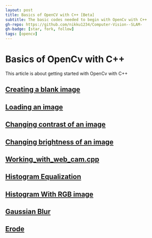 ```yaml
---
layout: post
title: Basics of OpenCV with C++ [Beta]
subtitle: The basic codes needed to begin with OpenCv with C++
gh-repo: https://github.com/nikku1234/Computer-Vision--SLAM-
gh-badge: [star, fork, follow]
tags: [opencv]
---
```

# Basics of OpenCv with C++

This article is about getting started with OpenCv with C++


## [Creating a blank image](https://github.com/nikku1234/Computer-Vision--SLAM-/blob/master/Xcode%20Project/Working%20with%20Opencv/Working%20with%20Opencv/Blank%20Image.cpp)

## [Loading an image](https://github.com/nikku1234/Computer-Vision--SLAM-/blob/master/Xcode%20Project/Working%20with%20Opencv/Working%20with%20Opencv/Load%20%26%20Display%20Image.cpp) 

##  [Changing contrast of an image](https://github.com/nikku1234/Computer-Vision--SLAM-/blob/master/Xcode%20Project/Working%20with%20Opencv/Working%20with%20Opencv/change%20contrast.cpp)

##  [Changing brightness of an image](https://github.com/nikku1234/Computer-Vision--SLAM-/blob/master/Xcode%20Project/Working%20with%20Opencv/Working%20with%20Opencv/change_brightness.cpp)

## 	[Working_with_web_cam.cpp](https://github.com/nikku1234/Computer-Vision--SLAM-/blob/master/Xcode%20Project/Working%20with%20Opencv/Working%20with%20Opencv/working_with_web_cam.cpp "working_with_web_cam.cpp")

## 	[Histogram Equalization](https://github.com/nikku1234/Computer-Vision--SLAM-/blob/master/Xcode%20Project/Working%20with%20Opencv/Working%20with%20Opencv/Histogram%20Equalization.cpp "Histogram Equalization.cpp") 

## 	[Histogram With RGB image](https://github.com/nikku1234/Computer-Vision--SLAM-/blob/master/Xcode%20Project/Working%20with%20Opencv/Working%20with%20Opencv/Histogram%20With%20RGB%20image.cpp "Histogram With RGB image.cpp")

## 	[Gaussian Blur](https://github.com/nikku1234/Computer-Vision--SLAM-/blob/master/Xcode%20Project/Working%20with%20Opencv/Working%20with%20Opencv/Gaussian%20Blur.cpp "Gaussian Blur.cpp")

## 	[Erode](https://github.com/nikku1234/Computer-Vision--SLAM-/blob/master/Xcode%20Project/Working%20with%20Opencv/Working%20with%20Opencv/Erode.cpp "Erode.cpp")



